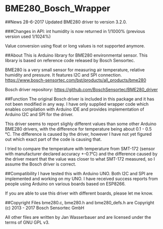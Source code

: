 # BME280_Bosch_Wrapper

##News 28-6-2017
Updated BME280 driver to version 3.2.0.

###Changes in API:
int humidity is now returned in 1/1000% (previous version used 1/1024%)

Value conversion using float or long values is not supported anymore.

##About
This is Arduino library for BME280 environmental sensor. This library is based on reference code released by Bosch Sensortec.

BME280 is a very small sensor for measuring air temperature, relative humidity and pressure. It features I2C and SPI connection. https://www.bosch-sensortec.com/bst/products/all_products/bme280

Bosch driver repository: https://github.com/BoschSensortec/BME280_driver

##Function
The original Bosch driver is included in this package and it has not been modified in any way. I have only supplied wrapper code which enables compilation with Arduino IDE and provides implementation of Arduino I2C and SPI for the driver.

This driver seems to report slighly different values than some other Arduino BME280 drivers, with the difference for temperature being about 0.1 - 0.5 °C. The difference is caused by the driver, however I have not yet figured out which exact part of the code is causing that.

I tried to compare the temperature with temperature from SMT-172 (sensor with manufacturer declared accuracy +-0.1°C) and the difference caused by the driver meant that the value was closer to what SMT-172 measured, so I assume the Bosch driver is correct.

##Compatibility
I have tested this with Arduino UNO. Both I2C and SPI are implemented and working on my UNO. I have received success reports from people using Arduino on various boards based on ESP8266.

If you are able to use this driver with different boards, please let me know.

##Copyright
Files bme280.c, bme280.h and bme280_defs.h are Copyright (c) 2013 - 2017 Bosch Sensortec GmbH

All other files are written by Jan Wasserbauer and are licensed under the terms of GNU GPL v3.

